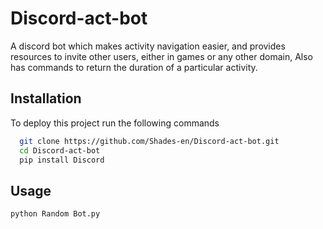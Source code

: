 # Discord-act-bot
A discord bot which makes activity navigation easier, and provides resources to invite other users, either in games or any other domain, 
Also has commands to return the duration of a particular activity.

## Installation

To deploy this project run the following commands

```bash
  git clone https://github.com/Shades-en/Discord-act-bot.git
  cd Discord-act-bot
  pip install Discord
```

## Usage

```bash
python Random Bot.py
```
